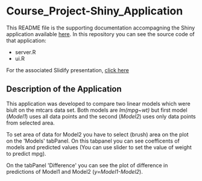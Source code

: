 # Course_Project-Shiny_Application

This README file is the supporting documentation accompagning the Shiny application available [here](https://andrey-vlasenko.shinyapps.io/ShinyCoursePr-Motor_Trend/).
In this repository you can see the source code of that application:
- server.R
- ui.R

For the associated Slidify presentation, [click here](http://rpubs.com/Andrey_Vlasenko/ShinyApp-linear_models)

## Description of the Application

This application was developed to compare two linear models which were biult on the mtcars data set.
Both models are _lm(mpg~wt)_ but first model (*Model1*) uses all data points and the second (*Model2*) uses only data points from selected area. 

To set area of data for Model2 you have to select (brush) area on the plot on the 'Models' tabPanel. On this tabpanel you can see coefficents of models and predicted values (You can use slider to set the value of weight to predict mpg).

On the tabPanel 'Difference' you can see the plot of difference in predictions of Model1 and Model2 (*y=Model1-Model2*).
